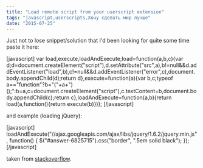 ```yaml
---
title: "Load remote script from your userscript extension"
tags: "javascript,userscripts,Хочу сделать мир лучше"
date: "2015-07-25"
---
```


Just not to lose snippet/solution that I'd been looking for quite some time paste it here:

[javascript] var load,execute,loadAndExecute;load=function(a,b,c){var d;d=document.createElement("script"),d.setAttribute("src",a),b!=null&&d.addEventListener("load",b),c!=null&&d.addEventListener("error",c),document.body.appendChild(d);return d},execute=function(a){var b,c;typeof a=="function"?b="("+a+")();":b=a,c=document.createElement("script"),c.textContent=b,document.body.appendChild(c);return c},loadAndExecute=function(a,b){return load(a,function(){return execute(b)})}; [/javascript]

and example (loading jQuery):

[javascript] loadAndExecute("//ajax.googleapis.com/ajax/libs/jquery/1.6.2/jquery.min.js", function() { $("#answer-6825715").css("border", ".5em solid black"); }); [/javascript]

taken from [stackoverflow](https://stackoverflow.com/a/6825715/274500).
